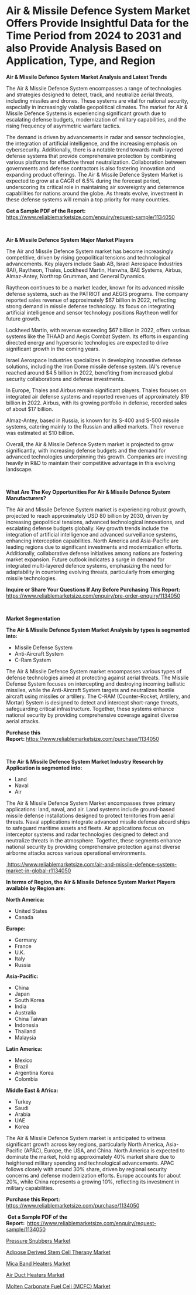 <p><h1>Air & Missile Defence System Market Offers Provide Insightful Data for the Time Period from 2024 to 2031 and also Provide Analysis Based on Application, Type, and Region</h1></p><p><strong>Air & Missile Defence System Market Analysis and Latest Trends</strong></p>
<p><p>The Air & Missile Defence System encompasses a range of technologies and strategies designed to detect, track, and neutralize aerial threats, including missiles and drones. These systems are vital for national security, especially in increasingly volatile geopolitical climates. The market for Air & Missile Defence Systems is experiencing significant growth due to escalating defense budgets, modernization of military capabilities, and the rising frequency of asymmetric warfare tactics.</p><p>The demand is driven by advancements in radar and sensor technologies, the integration of artificial intelligence, and the increasing emphasis on cybersecurity. Additionally, there is a notable trend towards multi-layered defense systems that provide comprehensive protection by combining various platforms for effective threat neutralization. Collaboration between governments and defense contractors is also fostering innovation and expanding product offerings. The Air & Missile Defence System Market is expected to grow at a CAGR of 6.5% during the forecast period, underscoring its critical role in maintaining air sovereignty and deterrence capabilities for nations around the globe. As threats evolve, investment in these defense systems will remain a top priority for many countries.</p></p>
<p><strong>Get a Sample PDF of the Report:&nbsp;</strong> <a href="https://www.reliablemarketsize.com/enquiry/request-sample/1134050?utm_campaign=1103&utm_medium=2&utm_source=Github&utm_content=ia&utm_term=08102024&utm_id=air-missile-defence-system">https://www.reliablemarketsize.com/enquiry/request-sample/1134050</a></p>
<p>&nbsp;</p>
<p><strong>Air & Missile Defence System Major Market Players</strong></p>
<p><p>The Air and Missile Defence System market has become increasingly competitive, driven by rising geopolitical tensions and technological advancements. Key players include Saab AB, Israel Aerospace Industries (IAI), Raytheon, Thales, Lockheed Martin, Hanwha, BAE Systems, Airbus, Almaz-Antey, Northrop Grumman, and General Dynamics.</p><p>Raytheon continues to be a market leader, known for its advanced missile defense systems, such as the PATRIOT and AEGIS programs. The company reported sales revenue of approximately $67 billion in 2022, reflecting strong demand in missile defense technology. Its focus on integrating artificial intelligence and sensor technology positions Raytheon well for future growth.</p><p>Lockheed Martin, with revenue exceeding $67 billion in 2022, offers various systems like the THAAD and Aegis Combat System. Its efforts in expanding directed energy and hypersonic technologies are expected to drive significant growth in the coming years.</p><p>Israel Aerospace Industries specializes in developing innovative defense solutions, including the Iron Dome missile defense system. IAI's revenue reached around $4.5 billion in 2022, benefiting from increased global security collaborations and defense investments.</p><p>In Europe, Thales and Airbus remain significant players. Thales focuses on integrated air defense systems and reported revenues of approximately $19 billion in 2022. Airbus, with its growing portfolio in defense, recorded sales of about $17 billion.</p><p>Almaz-Antey, based in Russia, is known for its S-400 and S-500 missile systems, catering mainly to the Russian and allied markets. Their revenue was estimated at $10 billion.</p><p>Overall, the Air & Missile Defence System market is projected to grow significantly, with increasing defense budgets and the demand for advanced technologies underpinning this growth. Companies are investing heavily in R&D to maintain their competitive advantage in this evolving landscape.</p></p>
<p>&nbsp;</p>
<p><strong>What Are The Key Opportunities For Air & Missile Defence System Manufacturers?</strong></p>
<p><p>The Air and Missile Defence System market is experiencing robust growth, projected to reach approximately USD 80 billion by 2030, driven by increasing geopolitical tensions, advanced technological innovations, and escalating defense budgets globally. Key growth trends include the integration of artificial intelligence and advanced surveillance systems, enhancing interception capabilities. North America and Asia-Pacific are leading regions due to significant investments and modernization efforts. Additionally, collaborative defense initiatives among nations are fostering market expansion. Future outlook indicates a surge in demand for integrated multi-layered defence systems, emphasizing the need for adaptability in countering evolving threats, particularly from emerging missile technologies.</p></p>
<p><strong>Inquire or Share Your Questions If Any Before Purchasing This Report:</strong> <a href="https://www.reliablemarketsize.com/enquiry/pre-order-enquiry/1134050?utm_campaign=1103&utm_medium=2&utm_source=Github&utm_content=ia&utm_term=08102024&utm_id=air-missile-defence-system">https://www.reliablemarketsize.com/enquiry/pre-order-enquiry/1134050</a></p>
<p>&nbsp;</p>
<p><strong>Market Segmentation</strong></p>
<p><strong>The Air & Missile Defence System Market Analysis by types is segmented into:</strong></p>
<p><ul><li>Missile Defense System</li><li>Anti-Aircraft System</li><li>C-Ram System</li></ul></p>
<p><p>The Air & Missile Defence System market encompasses various types of defense technologies aimed at protecting against aerial threats. The Missile Defense System focuses on intercepting and destroying incoming ballistic missiles, while the Anti-Aircraft System targets and neutralizes hostile aircraft using missiles or artillery. The C-RAM (Counter-Rocket, Artillery, and Mortar) System is designed to detect and intercept short-range threats, safeguarding critical infrastructure. Together, these systems enhance national security by providing comprehensive coverage against diverse aerial attacks.</p></p>
<p><strong>Purchase this Report:&nbsp;</strong><a href="https://www.reliablemarketsize.com/purchase/1134050?utm_campaign=1103&utm_medium=2&utm_source=Github&utm_content=ia&utm_term=08102024&utm_id=air-missile-defence-system">https://www.reliablemarketsize.com/purchase/1134050</a></p>
<p>&nbsp;</p>
<p><strong>The Air & Missile Defence System Market Industry Research by Application is segmented into:</strong></p>
<p><ul><li>Land</li><li>Naval</li><li>Air</li></ul></p>
<p><p>The Air & Missile Defence System Market encompasses three primary applications: land, naval, and air. Land systems include ground-based missile defense installations designed to protect territories from aerial threats. Naval applications integrate advanced missile defense aboard ships to safeguard maritime assets and fleets. Air applications focus on interceptor systems and radar technologies designed to detect and neutralize threats in the atmosphere. Together, these segments enhance national security by providing comprehensive protection against diverse airborne attacks across various operational environments.</p></p>
<p><a href="https://www.reliablemarketsize.com/air-and-missile-defence-system-market-in-global-r1134050?utm_campaign=1103&utm_medium=2&utm_source=Github&utm_content=ia&utm_term=08102024&utm_id=air-missile-defence-system">&nbsp;https://www.reliablemarketsize.com/air-and-missile-defence-system-market-in-global-r1134050</a></p>
<p><strong>In terms of Region, the Air & Missile Defence System Market Players available by Region are:</strong></p>
<p>
    <p> <strong> North America: </strong>
        <ul>
            <li>United States</li>
            <li>Canada</li>
        </ul>
        </p> 
    <p> <strong> Europe: </strong>
        <ul>
            <li>Germany</li>
            <li>France</li>
            <li>U.K.</li>
            <li>Italy</li>
            <li>Russia</li>
        </ul>
        </p> 
    <p> <strong> Asia-Pacific: </strong>
        <ul>
            <li>China</li>
            <li>Japan</li>
            <li>South Korea</li>
            <li>India</li>
            <li>Australia</li>
            <li>China Taiwan</li>
            <li>Indonesia</li>
            <li>Thailand</li>
            <li>Malaysia</li>
        </ul>
        </p> 
    <p> <strong> Latin America: </strong>
        <ul>
            <li>Mexico</li>
            <li>Brazil</li>
            <li>Argentina Korea</li>
            <li>Colombia</li>
        </ul>
        </p> 
    <p> <strong> Middle East & Africa: </strong>
        <ul>
            <li>Turkey</li>
            <li>Saudi</li>
            <li>Arabia</li>
            <li>UAE</li>
            <li>Korea</li>
        </ul>
    </p>
    </p>
<p><p>The Air & Missile Defence System market is anticipated to witness significant growth across key regions, particularly North America, Asia-Pacific (APAC), Europe, the USA, and China. North America is expected to dominate the market, holding approximately 40% market share due to heightened military spending and technological advancements. APAC follows closely with around 30% share, driven by regional security concerns and defense modernization efforts. Europe accounts for about 20%, while China represents a growing 10%, reflecting its investment in military capabilities.</p></p>
<p><strong>Purchase this Report: </strong><a href="https://www.reliablemarketsize.com/purchase/1134050?utm_campaign=1103&utm_medium=2&utm_source=Github&utm_content=ia&utm_term=08102024&utm_id=air-missile-defence-system">https://www.reliablemarketsize.com/purchase/1134050</a></p>
<p>&nbsp;<strong>Get a Sample PDF of the Report:&nbsp;&nbsp;</strong><a href="https://www.reliablemarketsize.com/enquiry/request-sample/1134050?utm_campaign=1103&utm_medium=2&utm_source=Github&utm_content=ia&utm_term=08102024&utm_id=air-missile-defence-system">https://www.reliablemarketsize.com/enquiry/request-sample/1134050</a></p>
<p><strong></strong></p>
<p><p><a href="https://www.linkedin.com/pulse/pressure-snubbers-market-size-segmentation-trends-growth-fb83e?utm_campaign=1103&utm_medium=2&utm_source=Github&utm_content=ia&utm_term=08102024&utm_id=air-missile-defence-system">Pressure Snubbers Market</a></p><p><a href="https://github.com/gdfhhhj/Market-Research-Report-List-6/blob/main/adipose-derived-stem-cell-therapy-market.md?utm_campaign=1103&utm_medium=2&utm_source=Github&utm_content=ia&utm_term=08102024&utm_id=air-missile-defence-system">Adipose Derived Stem Cell Therapy Market</a></p><p><a href="https://www.linkedin.com/pulse/deep-dive-mica-band-heaters-market-itstrends-segmentation-nzfue?utm_campaign=1103&utm_medium=2&utm_source=Github&utm_content=ia&utm_term=08102024&utm_id=air-missile-defence-system">Mica Band Heaters Market</a></p><p><a href="https://www.linkedin.com/pulse/global-air-duct-heaters-market-product-types-applications-slzce?utm_campaign=1103&utm_medium=2&utm_source=Github&utm_content=ia&utm_term=08102024&utm_id=air-missile-defence-system">Air Duct Heaters Market</a></p><p><a href="https://issuu.com/reportprime-2/docs/molten-carbonate-fuel-cell-mcfc-mar_b968b9d2ee6e59?utm_campaign=1103&utm_medium=2&utm_source=Github&utm_content=ia&utm_term=08102024&utm_id=air-missile-defence-system">Molten Carbonate Fuel Cell (MCFC) Market</a></p></p>